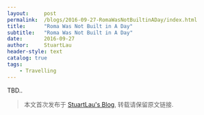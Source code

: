 ```yaml
---
layout:     post
permalink:  /blogs/2016-09-27-RomaWasNotBuiltinADay/index.html
title:      "Roma Was Not Built in A Day"
subtitle:   "Roma Was Not Built in A Day"
date:       2016-09-27
author:     StuartLau
header-style: text
catalog: true
tags:
    - Travelling
---
```

TBD..
> 本文首次发布于 [StuartLau's Blog](https://stuartlau.github.io), 转载请保留原文链接.
